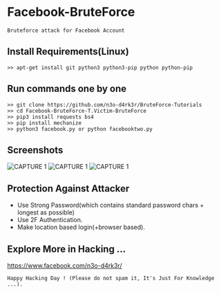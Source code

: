 # Facebook-BruteForce
```
Bruteforce attack for Facebook Account
```

## Install Requirements(Linux)
```
>> apt-get install git python3 python3-pip python python-pip
```

## Run commands one by one
```
>> git clone https://github.com/n3o-d4rk3r/BruteForce-Tutorials
>> cd Facebook-BruteForce-T.Victim-BruteForce
>> pip3 install requests bs4
>> pip install mechanize
>> python3 facebook.py or python facebooktwo.py
```

## Screenshots
![CAPTURE 1](https://github.com/IAmBlackHacker/Facebook-BruteForce/blob/master/Screenshots/Capture1.JPG)
![CAPTURE 1](https://github.com/IAmBlackHacker/Facebook-BruteForce/blob/master/Screenshots/Capture2.JPG)
![CAPTURE 1](https://github.com/IAmBlackHacker/Facebook-BruteForce/blob/master/Screenshots/Capture3.JPG)

## Protection Against Attacker
* Use Strong Password(which contains standard password chars + longest as possible)
* Use 2F Authentication.
* Make location based login(+browser based).

## Explore More in Hacking ...
https://www.facebook.com/n3o-d4rk3r/

~~~
Happy Hacking Day ! (Please do not spam it, It's Just For Knowledge ...).
~~~
